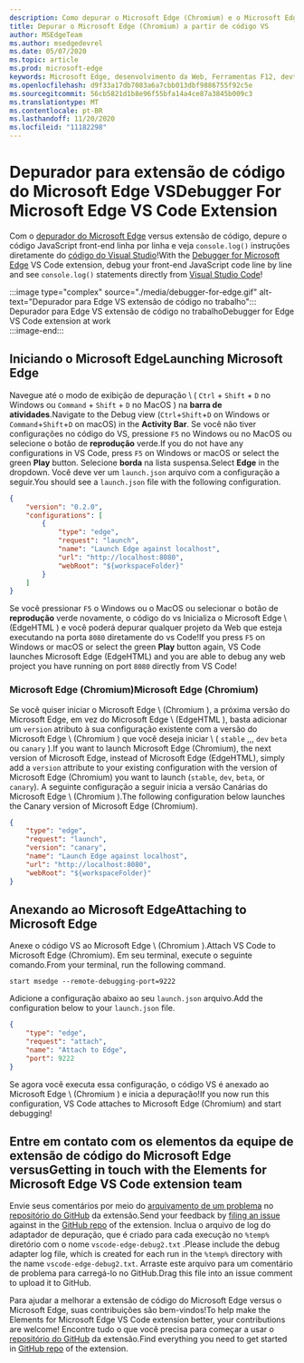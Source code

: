 ```yaml
---
description: Como depurar o Microsoft Edge (Chromium) e o Microsoft Edge (EdgeHTML) a partir de código VS
title: Depurar o Microsoft Edge (Chromium) a partir de código VS
author: MSEdgeTeam
ms.author: msedgedevrel
ms.date: 05/07/2020
ms.topic: article
ms.prod: microsoft-edge
keywords: Microsoft Edge, desenvolvimento da Web, Ferramentas F12, devtools, código vs, código do Visual Studio, depurador
ms.openlocfilehash: d9f33a17db7083a6a7cbb013dbf9886755f92c5e
ms.sourcegitcommit: 56cb5821d1b8e96f55bfa14a4ce87a3845b009c3
ms.translationtype: MT
ms.contentlocale: pt-BR
ms.lasthandoff: 11/20/2020
ms.locfileid: "11182298"
---
```

# <span data-ttu-id="93a06-104">Depurador para extensão de código do Microsoft Edge VS</span><span class="sxs-lookup"><span data-stu-id="93a06-104">Debugger For Microsoft Edge VS Code Extension</span></span>  

<span data-ttu-id="93a06-105">Com o [depurador do Microsoft Edge][VisualstudioMarketplaceDebuggerMicrosoftEdge] versus extensão de código, depure o código JavaScript front-end linha por linha e veja `console.log()` instruções diretamente do [código do Visual Studio][VisualstudioCode]!</span><span class="sxs-lookup"><span data-stu-id="93a06-105">With the [Debugger for Microsoft Edge][VisualstudioMarketplaceDebuggerMicrosoftEdge] VS Code extension, debug your front-end JavaScript code line by line and see `console.log()` statements directly from [Visual Studio Code][VisualstudioCode]!</span></span>  

:::image type="complex" source="./media/debugger-for-edge.gif" alt-text="Depurador para Edge VS extensão de código no trabalho":::
   <span data-ttu-id="93a06-107">Depurador para Edge VS extensão de código no trabalho</span><span class="sxs-lookup"><span data-stu-id="93a06-107">Debugger for Edge VS Code extension at work</span></span>  
:::image-end:::

<!--![Debugger for Edge VS Code extension at work][ImageGifDebuggerEdge]  -->  

## <span data-ttu-id="93a06-108">Iniciando o Microsoft Edge</span><span class="sxs-lookup"><span data-stu-id="93a06-108">Launching Microsoft Edge</span></span>  

<span data-ttu-id="93a06-109">Navegue até o modo de exibição de depuração \ ( `Ctrl` + `Shift` + `D` no Windows ou `Command` + `Shift` + `D` no MacOS \) na **barra de atividades**.</span><span class="sxs-lookup"><span data-stu-id="93a06-109">Navigate to the Debug view \(`Ctrl`+`Shift`+`D` on Windows or `Command`+`Shift`+`D` on macOS\) in the **Activity Bar**.</span></span>  <span data-ttu-id="93a06-110">Se você não tiver configurações no código do VS, pressione `F5` no Windows ou no MacOS ou selecione o botão de **reprodução** verde.</span><span class="sxs-lookup"><span data-stu-id="93a06-110">If you do not have any configurations in VS Code, press `F5` on Windows or macOS or select the green **Play** button.</span></span>  <span data-ttu-id="93a06-111">Selecione **borda** na lista suspensa.</span><span class="sxs-lookup"><span data-stu-id="93a06-111">Select **Edge** in the dropdown.</span></span>  <span data-ttu-id="93a06-112">Você deve ver um `launch.json` arquivo com a configuração a seguir.</span><span class="sxs-lookup"><span data-stu-id="93a06-112">You should see a `launch.json` file with the following configuration.</span></span>  

```json
{
    "version": "0.2.0",
    "configurations": [
        {
            "type": "edge",
            "request": "launch",
            "name": "Launch Edge against localhost",
            "url": "http://localhost:8080",
            "webRoot": "${workspaceFolder}"
        }
    ]
}
```  

<span data-ttu-id="93a06-113">Se você pressionar `F5` o Windows ou o MacOS ou selecionar o botão de **reprodução** verde novamente, o código do vs Inicializa o Microsoft Edge \ (EdgeHTML \) e você poderá depurar qualquer projeto da Web que esteja executando na porta `8080` diretamente do vs Code!</span><span class="sxs-lookup"><span data-stu-id="93a06-113">If you press `F5` on Windows or macOS or select the green **Play** button again, VS Code launches Microsoft Edge \(EdgeHTML\) and you are able to debug any web project you have running on port `8080` directly from VS Code!</span></span>  

### <span data-ttu-id="93a06-114">Microsoft Edge (Chromium)</span><span class="sxs-lookup"><span data-stu-id="93a06-114">Microsoft Edge (Chromium)</span></span>  

<span data-ttu-id="93a06-115">Se você quiser iniciar o Microsoft Edge \ (Chromium \), a próxima versão do Microsoft Edge, em vez do Microsoft Edge \ (EdgeHTML \), basta adicionar um `version` atributo à sua configuração existente com a versão do Microsoft Edge \ (Chromium \) que você deseja iniciar \ ( `stable` ,,, `dev` `beta` ou `canary` \).</span><span class="sxs-lookup"><span data-stu-id="93a06-115">If you want to launch Microsoft Edge \(Chromium\), the next version of Microsoft Edge, instead of Microsoft Edge \(EdgeHTML\), simply add a `version` attribute to your existing configuration with the version of Microsoft Edge \(Chromium\) you want to launch \(`stable`, `dev`, `beta`, or `canary`\).</span></span> <span data-ttu-id="93a06-116">A seguinte configuração a seguir inicia a versão Canárias do Microsoft Edge \ (Chromium \).</span><span class="sxs-lookup"><span data-stu-id="93a06-116">The following configuration below launches the Canary version of Microsoft Edge \(Chromium\).</span></span>  

```json
{
    "type": "edge",
    "request": "launch",
    "version": "canary",
    "name": "Launch Edge against localhost",
    "url": "http://localhost:8080",
    "webRoot": "${workspaceFolder}"
}
```  

## <span data-ttu-id="93a06-117">Anexando ao Microsoft Edge</span><span class="sxs-lookup"><span data-stu-id="93a06-117">Attaching to Microsoft Edge</span></span>  

<span data-ttu-id="93a06-118">Anexe o código VS ao Microsoft Edge \ (Chromium \).</span><span class="sxs-lookup"><span data-stu-id="93a06-118">Attach VS Code to Microsoft Edge \(Chromium\).</span></span>  <span data-ttu-id="93a06-119">Em seu terminal, execute o seguinte comando.</span><span class="sxs-lookup"><span data-stu-id="93a06-119">From your terminal, run the following command.</span></span>  

```console
start msedge --remote-debugging-port=9222
```  

<span data-ttu-id="93a06-120">Adicione a configuração abaixo ao seu `launch.json` arquivo.</span><span class="sxs-lookup"><span data-stu-id="93a06-120">Add the configuration below to your `launch.json` file.</span></span>   

```json
{
    "type": "edge",
    "request": "attach",
    "name": "Attach to Edge",
    "port": 9222
}
```  

<span data-ttu-id="93a06-121">Se agora você executa essa configuração, o código VS é anexado ao Microsoft Edge \ (Chromium \) e inicia a depuração!</span><span class="sxs-lookup"><span data-stu-id="93a06-121">If you now run this configuration, VS Code attaches to Microsoft Edge \(Chromium\) and start debugging!</span></span>  

## <span data-ttu-id="93a06-122">Entre em contato com os elementos da equipe de extensão de código do Microsoft Edge versus</span><span class="sxs-lookup"><span data-stu-id="93a06-122">Getting in touch with the Elements for Microsoft Edge VS Code extension team</span></span>    

<span data-ttu-id="93a06-123">Envie seus comentários por meio do [arquivamento de um problema][GithubMicrosoftVscodeEdgeDebug2NewIssue] no [repositório do GitHub][GithubMicrosoftVscodeEdgeDebug2] da extensão.</span><span class="sxs-lookup"><span data-stu-id="93a06-123">Send your feedback by [filing an issue][GithubMicrosoftVscodeEdgeDebug2NewIssue] against in the [GitHub repo][GithubMicrosoftVscodeEdgeDebug2] of the extension.</span></span>  <span data-ttu-id="93a06-124">Inclua o arquivo de log do adaptador de depuração, que é criado para cada execução no `%temp%` diretório com o nome `vscode-edge-debug2.txt` .</span><span class="sxs-lookup"><span data-stu-id="93a06-124">Please include the debug adapter log file, which is created for each run in the `%temp%` directory with the name `vscode-edge-debug2.txt`.</span></span>  <span data-ttu-id="93a06-125">Arraste este arquivo para um comentário de problema para carregá-lo no GitHub.</span><span class="sxs-lookup"><span data-stu-id="93a06-125">Drag this file into an issue comment to upload it to GitHub.</span></span>  

<span data-ttu-id="93a06-126">Para ajudar a melhorar a extensão de código do Microsoft Edge versus o Microsoft Edge, suas contribuições são bem-vindos!</span><span class="sxs-lookup"><span data-stu-id="93a06-126">To help make the Elements for Microsoft Edge VS Code extension better, your contributions are welcome!</span></span>  <span data-ttu-id="93a06-127">Encontre tudo o que você precisa para começar a usar o [repositório do GitHub][GithubMicrosoftVscodeEdgeDebug2] da extensão.</span><span class="sxs-lookup"><span data-stu-id="93a06-127">Find everything you need to get started in [GitHub repo][GithubMicrosoftVscodeEdgeDebug2] of the extension.</span></span>  


<!-- image links -->  

<!--[ImageGifDebuggerEdge]: ./media/debugger-for-edge.gif "Debugger for Edge VS Code extension in action"  -->  
[ImagePngDebuggerEdge]:./Media/debugger-for-edge.png "depurador para borda VS extensão de código em ação"  

<!--links -->  

[VisualstudioCode]: https://code.visualstudio.com "Código do Visual Studio"  
[VisualStudioCodeDocs]: https://code.visualstudio.com/Docs "Documentação | Código do Visual Studio"   

[GithubMicrosoftVscodeEdgeDebug2]: https://github.com/Microsoft/vscode-edge-debug2 "Microsoft/vscode-Edge-debug2 | GitHub"  
[GithubMicrosoftVscodeEdgeDebug2NewIssue]: https://github.com/Microsoft/vscode-edge-debug2/issues/new "Novo problema-Microsoft/vscode-Edge-debug2 | GitHub"  

[VisualstudioMarketplaceDebuggerMicrosoftEdge]: https://marketplace.visualstudio.com/items?itemName=msjsdiag.debugger-for-edge "Depurador para Microsoft Edge | Visual Studio Marketplace"  
